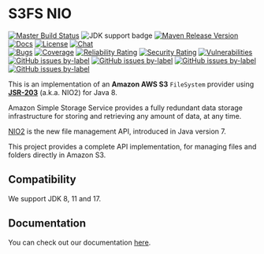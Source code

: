 <!-- START // ON LINE COUNT CHANGE - UPDATE [ln:x,y] IN ./docs/content/index.md -->
# S3FS NIO

[![Master Build Status](https://github.com/carlspring/s3fs-nio/workflows/Build%20and%20test/badge.svg)](https://github.com/carlspring/s3fs-nio/actions?query=branch%3Amaster)
![JDK support badge](https://img.shields.io/badge/JDK-8%20,%2011%20,%2017-blue)
[![Maven Release Version](https://img.shields.io/maven-central/v/org.carlspring.cloud.aws/s3fs-nio)](https://repo.maven.apache.org/maven2/org/carlspring/cloud/aws/s3fs-nio/)
[![Docs](https://img.shields.io/badge/docs-current-brightgreen.svg)](https://s3fs-nio.carlspring.org) 
[![License](https://img.shields.io/badge/License-Apache%202.0-brightgreen.svg)](https://github.com/carlspring/s3fs-nio/blob/master/LICENSE.Apache-2.0.md) 
[![Chat](https://img.shields.io/badge/chat-join-success)](https://chat.carlspring.org/channel/s3fs-nio-community)  
[![Bugs](https://sonarcloud.io/api/project_badges/measure?project=carlspring_s3fs-nio&branch=master&metric=bugs)](https://sonarcloud.io/summary/overall?id=carlspring_s3fs-nio) 
[![Coverage](https://sonarcloud.io/api/project_badges/measure?project=carlspring_s3fs-nio&branch=master&metric=coverage)](https://sonarcloud.io/summary/overall?id=carlspring_s3fs-nio) 
[![Reliability Rating](https://sonarcloud.io/api/project_badges/measure?project=carlspring_s3fs-nio&branch=master&metric=reliability_rating)](https://sonarcloud.io/summary/overall?id=carlspring_s3fs-nio) 
[![Security Rating](https://sonarcloud.io/api/project_badges/measure?project=carlspring_s3fs-nio&branch=master&metric=security_rating)](https://sonarcloud.io/summary/overall?id=carlspring_s3fs-nio) 
[![Vulnerabilities](https://sonarcloud.io/api/project_badges/measure?project=carlspring_s3fs-nio&branch=master&metric=vulnerabilities)](https://sonarcloud.io/summary/overall?id=carlspring_s3fs-nio)  
[![GitHub issues by-label](https://img.shields.io/github/issues-raw/carlspring/s3fs-nio/good%20first%20issue.svg?label=good%20first%20issue)](https://github.com/carlspring/s3fs-nio/issues?q=is%3Aissue+is%3Aopen+label%3A%22good%20first%20issue%22) 
[![GitHub issues by-label](https://img.shields.io/github/issues-raw/carlspring/s3fs-nio/help%20wanted.svg?label=help%20wanted&color=%23856bf9&)](https://github.com/carlspring/s3fs-nio/issues?q=is%3Aissue+is%3Aopen+label%3A%22help%20wanted%22) 
[![GitHub issues by-label](https://img.shields.io/github/issues-raw/carlspring/s3fs-nio/hacktoberfest.svg?label=hacktoberfest&color=orange)](https://github.com/carlspring/s3fs-nio/issues?q=is%3Aissue+is%3Aopen+label%3A%22hacktoberfest%22)
[![GitHub issues by-label](https://img.shields.io/badge/stackoverflow-ask-orange.svg)](https://stackoverflow.com/tags/s3fs-nio/)

This is an implementation of an **Amazon AWS S3** `FileSystem` provider using **[JSR-203]** (a.k.a. NIO2) for Java 8.

Amazon Simple Storage Service provides a fully redundant data storage infrastructure for storing and retrieving any
amount of data, at any time.

[NIO2][JSR-203] is the new file management API, introduced in Java version 7. 

This project provides a complete API implementation, for managing files and folders directly in Amazon S3.

[<--# Links -->]: #
[JSR-203]: https://jcp.org/en/jsr/detail?id=203

<!-- END // ON LINE COUNT CHANGE - UPDATE [ln:x,y] IN ./docs/content/index.md -->

## Compatibility

We support JDK 8, 11 and 17.

## Documentation

You can check out our documentation [here](https://s3fs-nio.carlspring.org).
